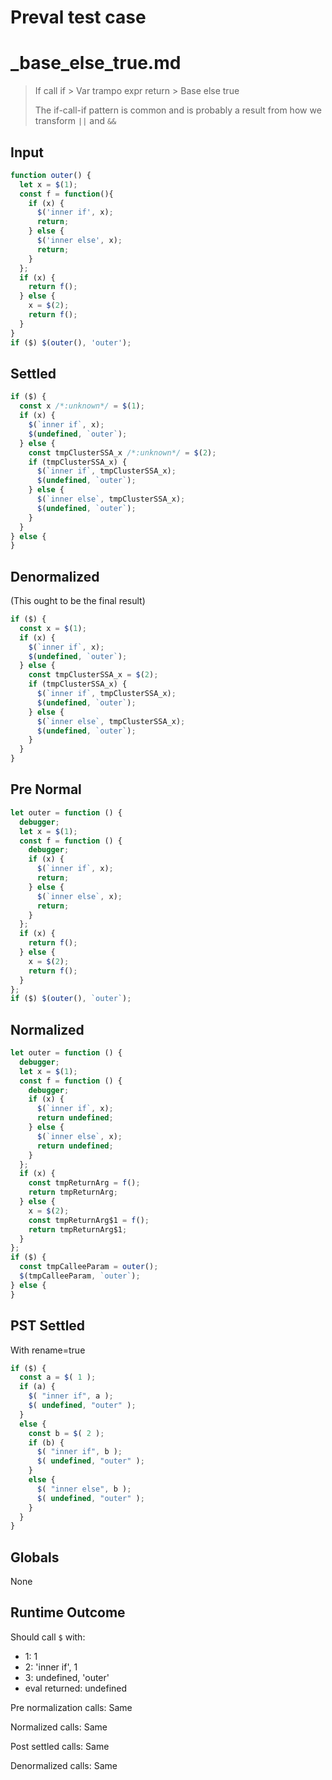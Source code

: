 # Preval test case

# _base_else_true.md

> If call if > Var trampo expr return > Base else true
>
> The if-call-if pattern is common and is probably a result from how we transform `||` and `&&`

## Input

`````js filename=intro
function outer() {
  let x = $(1);
  const f = function(){
    if (x) {
      $('inner if', x);
      return;
    } else {
      $('inner else', x);
      return;
    }
  };
  if (x) {
    return f();
  } else {
    x = $(2);
    return f();
  }
}
if ($) $(outer(), 'outer');
`````

## Settled


`````js filename=intro
if ($) {
  const x /*:unknown*/ = $(1);
  if (x) {
    $(`inner if`, x);
    $(undefined, `outer`);
  } else {
    const tmpClusterSSA_x /*:unknown*/ = $(2);
    if (tmpClusterSSA_x) {
      $(`inner if`, tmpClusterSSA_x);
      $(undefined, `outer`);
    } else {
      $(`inner else`, tmpClusterSSA_x);
      $(undefined, `outer`);
    }
  }
} else {
}
`````

## Denormalized
(This ought to be the final result)

`````js filename=intro
if ($) {
  const x = $(1);
  if (x) {
    $(`inner if`, x);
    $(undefined, `outer`);
  } else {
    const tmpClusterSSA_x = $(2);
    if (tmpClusterSSA_x) {
      $(`inner if`, tmpClusterSSA_x);
      $(undefined, `outer`);
    } else {
      $(`inner else`, tmpClusterSSA_x);
      $(undefined, `outer`);
    }
  }
}
`````

## Pre Normal


`````js filename=intro
let outer = function () {
  debugger;
  let x = $(1);
  const f = function () {
    debugger;
    if (x) {
      $(`inner if`, x);
      return;
    } else {
      $(`inner else`, x);
      return;
    }
  };
  if (x) {
    return f();
  } else {
    x = $(2);
    return f();
  }
};
if ($) $(outer(), `outer`);
`````

## Normalized


`````js filename=intro
let outer = function () {
  debugger;
  let x = $(1);
  const f = function () {
    debugger;
    if (x) {
      $(`inner if`, x);
      return undefined;
    } else {
      $(`inner else`, x);
      return undefined;
    }
  };
  if (x) {
    const tmpReturnArg = f();
    return tmpReturnArg;
  } else {
    x = $(2);
    const tmpReturnArg$1 = f();
    return tmpReturnArg$1;
  }
};
if ($) {
  const tmpCalleeParam = outer();
  $(tmpCalleeParam, `outer`);
} else {
}
`````

## PST Settled
With rename=true

`````js filename=intro
if ($) {
  const a = $( 1 );
  if (a) {
    $( "inner if", a );
    $( undefined, "outer" );
  }
  else {
    const b = $( 2 );
    if (b) {
      $( "inner if", b );
      $( undefined, "outer" );
    }
    else {
      $( "inner else", b );
      $( undefined, "outer" );
    }
  }
}
`````

## Globals

None

## Runtime Outcome

Should call `$` with:
 - 1: 1
 - 2: 'inner if', 1
 - 3: undefined, 'outer'
 - eval returned: undefined

Pre normalization calls: Same

Normalized calls: Same

Post settled calls: Same

Denormalized calls: Same
